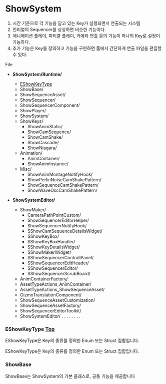 # ShowSystem

1. 시간 기준으로 각 기능을 담고 있는 Key가 실행되면서 연출되는 시스템
2. 언리얼의 Sequencer를 상상하면 비슷한 기능이다.
3. 애니메이션 플레이, 파티클 플레이, 카메라 연출 등의 기능이 하나의 Key로 설정이 가능하다.
4. 추가 기능은 Key를 정의하고 기능을 구현하면 툴에서 간단하게 연출 파일을 편집할 수 있다.
   
File

- **ShowSystem/Runtime/**
  - [EShowKeyType](#eshowkeytype)
  - ShowBase/
  - ShowSequenceAsset/
  - ShowSequencer/
  - ShowSequencerComponent/
  - ShowPlayer/
  - ShowSystem/
  - ShowKeys/
    - ShowAnimStatic/
    - ShowCamSequence/
    - ShowCamShake/
    - ShowCascade/
    - ShowNiagara/
  - Animation/
    - AnimContainer/
    - ShowAnimInstance/
  - Misc/
    - ShowAnimMontageNotifyHook/
    - ShowPerlinNoiseCamShakePattern/
    - ShowSequenceCamShakePattern/
    - ShowWaveOscCamShakePattern/

- **ShowSystemEditor/**
  - ShowMaker/
    - CameraPathPointCustom/
    - ShowSequencerEditorHelper/
    - ShowSequencerNotifyHook/
    - SShowCamSequenceDetailsWidget/
    - SShowKeyBox/
    - SShowKeyBoxHandler/
    - SShowKeyDetailsWidget/
    - SShowMakerWidget/
    - SShowSequencerControllPanel/
    - SShowSequencerEditHeader/
    - SShowSequencerEditor/
    - SShowSequencerScrubBoard/
  - AnimContainerFactory/
  - AssetTypeActions_AnimContainer/
  - AssetTypeActions_ShowSequenceAsset/
  - GizmoTranslationComponent/
  - ShowSequenceAssetCustomization/
  - ShowSequenceAssetFactory/
  - ShowSequencerEditorToolkit/
  - ShowSystemEditor/
.
.
.
.
.
.
.
.

### EShowKeyType [Top](#File)
EShowKeyType은 Key의 종류를 정의한 Enum 또는 Struct 집합입니다.

EShowKeyType은 Key의 종류를 정의한 Enum 또는 Struct 집합입니다.

<h3 id="showbase">ShowBase</h3>
ShowBase는 ShowSystem의 기본 클래스로, 공통 기능을 제공합니다

